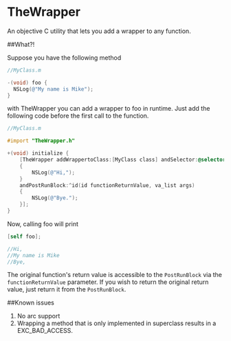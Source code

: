 TheWrapper
==========

An objective C utility that lets you add a wrapper to any function.

##What?!

Suppose you have the following method
```objectivec
//MyClass.m

-(void) foo {
  NSLog(@"My name is Mike");
}
```

with TheWrapper you can add a wrapper to foo in runtime.
Just add the following code before the first call to the function.
```objectivec
//MyClass.m

#import "TheWrapper.h"

+(void) initialize {
    [TheWrapper addWrappertoClass:[MyClass class] andSelector:@selector(foo) withPreRunBlock:^(va_list args)
    {
        NSLog(@"Hi,");
    }
    andPostRunBlock:^id(id functionReturnValue, va_list args)
    {
        NSLog(@"Bye.");
    }];
}
```

Now, calling foo will print
```objectivec
[self foo];

//Hi,
//My name is Mike
//Bye,
```

The original function's return value is accessible to the `PostRunBlock` via the `functionReturnValue` parameter.
If you wish to return the original return value, just return it from the `PostRunBlock`.

##Known issues

1. No arc support
2. Wrapping a method that is only implemented in superclass results in a EXC_BAD_ACCESS.

